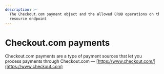 ```yaml
---
description: >-
  The Checkout.com payment object and the allowed CRUD operations on the related
  resource endpoint
---
```


# Checkout.com payments

Checkout.com payments are a type of payment sources that let you process payments through Checkout.com — [https://www.checkout.com/](https://www.checkout.com)
